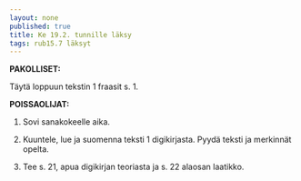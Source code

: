 ```yaml
---
layout: none
published: true
title: Ke 19.2. tunnille läksy
tags: rub15.7 läksyt
---
```

**PAKOLLISET:**

Täytä loppuun tekstin 1 fraasit s. 1.

**POISSAOLIJAT:**

1. Sovi sanakokeelle aika.

2. Kuuntele, lue ja suomenna teksti 1 digikirjasta. Pyydä teksti ja merkinnät opelta.

3. Tee s. 21, apua digikirjan teoriasta ja s. 22 alaosan laatikko.
